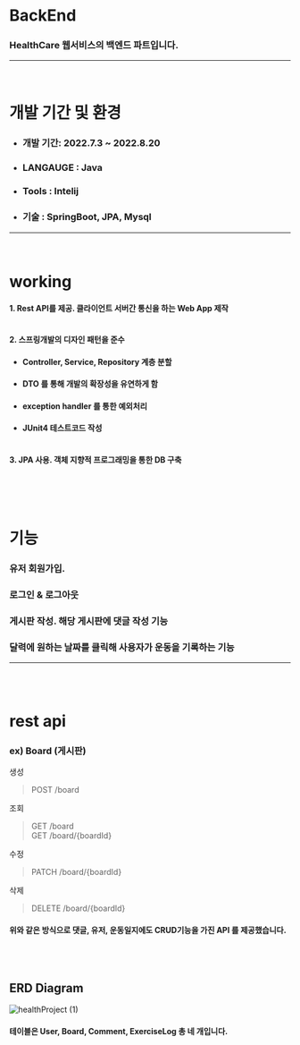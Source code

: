 # BackEnd <br>
### HealthCare 웹서비스의 백엔드 파트입니다.
---------------------------------
<br> 

# 개발 기간 및 환경
+ ### 개발 기간: 2022.7.3 ~ 2022.8.20
+ ### LANGAUGE : Java
+ ### Tools : Intelij
+ ### 기술 : SpringBoot, JPA, Mysql
---------------------------------
<br> 

# working
#### 1. Rest API를 제공. 클라이언트 서버간 통신을 하는 Web App 제작 <br><br>
#### 2. 스프링개발의 디자인 패턴을 준수 <br>
+ #### Controller, Service, Repository 계층 분할
+ #### DTO 를 통해 개발의 확장성을 유연하게 함
+ #### exception handler 를 통한 예외처리
+ #### JUnit4 테스트코드 작성 <br><br>
#### 3. JPA 사용. 객체 지향적 프로그래밍을 통한 DB 구축 <br><br>

<br><br>
# 기능
### 유저 회원가입.
### 로그인 & 로그아웃
### 게시판 작성. 해당 게시판에 댓글 작성 기능
### 달력에 원하는 날짜를 클릭해 사용자가 운동을 기록하는 기능
---------------------------------
<br><br>
# rest api
### ex) Board (게시판) <br> 
생성  
> POST /board <br>

조회 
> GET /board <br>
  GET /board/{boardId} <br>
  
수정
> PATCH /board/{boardId} <br> 

삭제 
> DELETE /board/{boardId} <br> 

#### 위와 같은 방식으로 댓글, 유저, 운동일지에도 CRUD기능을 가진 API 를 제공했습니다.


<br><br>
## ERD Diagram
![healthProject (1)](https://user-images.githubusercontent.com/85045177/186178101-06fecd08-eed2-4867-bed4-2d861c06c32d.png) <br>
#### 테이블은 User, Board, Comment, ExerciseLog 총 네 개입니다.
